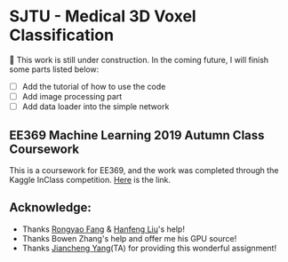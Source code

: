 # SJTU - Medical 3D Voxel Classification

:construction: This work is still under construction. In the coming future, I will finish some parts listed below:

- [ ] Add the tutorial of how to use the code
- [ ] Add image processing part
- [ ] Add data loader into the simple network

## EE369 Machine Learning 2019 Autumn Class Coursework

This is a coursework for EE369, and the work was completed through the Kaggle InClass competition. [Here](https://www.kaggle.com/c/sjtu-m3dv-medical-3d-voxel-classification) is the link.

## Acknowledge:

- Thanks [Rongyao Fang](https://github.com/rongyaofang) & [Hanfeng Liu](https://github.com/Kurt-Liuhf)'s help!
- Thanks Bowen Zhang's help and offer me his GPU source!
- Thanks [Jiancheng Yang](https://github.com/duducheng)(TA) for providing this wonderful assignment!